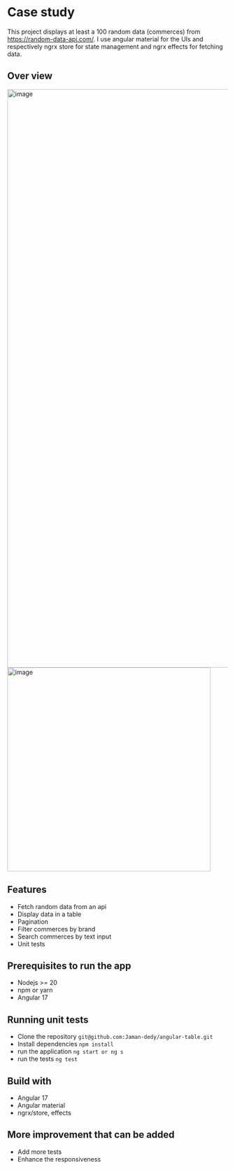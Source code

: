 # Case study

This project displays at least a 100 random data (commerces) from https://random-data-api.com/.
I use angular material for the UIs and respectively ngrx store for state management and ngrx effects for fetching data.

## Over view
<img width="1319" alt="image" src="https://github.com/Jaman-dedy/angular-table/assets/46047244/a90695a7-2f73-4446-b001-b7669d7722f7">
<img width="465" alt="image" src="https://github.com/Jaman-dedy/angular-table/assets/46047244/340704f1-da5c-4b1b-a725-6a60a03bf2e1">

## Features

- Fetch random data from an api
- Display data in a table
- Pagination
- Filter commerces by brand
- Search commerces by text input
- Unit tests

## Prerequisites to run the app

- Nodejs >= 20
- npm or yarn
- Angular 17

## Running unit tests

- Clone the repository
  `git@github.com:Jaman-dedy/angular-table.git`
- Install dependencies
  `npm install`
- run the application
  `ng start or ng s`
- run the tests
  `ng test`

## Build with

- Angular 17
- Angular material
- ngrx/store, effects

## More improvement that can be added

- Add more tests
- Enhance the responsiveness
